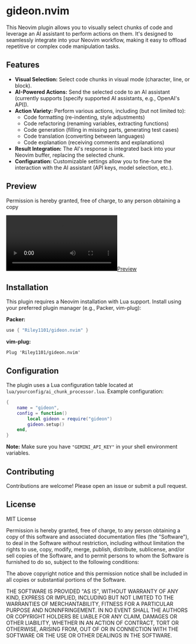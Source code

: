# gideon.nvim

This Neovim plugin allows you to visually select chunks of code and leverage an AI assistant to perform actions on them. It's designed to seamlessly integrate into your Neovim workflow, making it easy to offload repetitive or complex code manipulation tasks.

## Features

- **Visual Selection:** Select code chunks in visual mode (character, line, or block).
- **AI-Powered Actions:** Send the selected code to an AI assistant (currently supports [specify supported AI assistants, e.g., OpenAI's API]).
- **Action Variety:** Perform various actions, including (but not limited to):
  - Code formatting (re-indenting, style adjustments)
  - Code refactoring (renaming variables, extracting functions)
  - Code generation (filling in missing parts, generating test cases)
  - Code translation (converting between languages)
  - Code explanation (receiving comments and explanations)
- **Result Integration:** The AI's response is integrated back into your Neovim buffer, replacing the selected chunk.
- **Configuration:** Customizable settings allow you to fine-tune the interaction with the AI assistant (API keys, model selection, etc.).

## Preview

Permission is hereby granted, free of charge, to any person obtaining a copy

[![Preview](/preview/demo.mp4)](https://github.com/Riley1101/gideon.nvim/raw/refs/heads/main/preview/demo.mp4)

## Installation

This plugin requires a Neovim installation with Lua support. Install using your preferred plugin manager (e.g., Packer, vim-plug):

**Packer:**

```lua
use { "Riley1101/gideon.nvim" }
```

**vim-plug:**

```vim
Plug 'Riley1101/gideon.nvim'
```

## Configuration

The plugin uses a Lua configuration table located at `lua/yourconfig/ai_chunk_processor.lua`. Example configuration:

```lua
{
	name = "gideon",
	config = function()
		local gideon = require("gideon")
		gideon.setup()
	end,
}
```

**Note:** Make sure you have `"GEMINI_API_KEY"` in your shell environment variables.

## Contributing

Contributions are welcome! Please open an issue or submit a pull request.

## License

MIT License

Permission is hereby granted, free of charge, to any person obtaining a copy
of this software and associated documentation files (the "Software"), to deal
in the Software without restriction, including without limitation the rights
to use, copy, modify, merge, publish, distribute, sublicense, and/or sell
copies of the Software, and to permit persons to whom the Software is
furnished to do so, subject to the following conditions:

The above copyright notice and this permission notice shall be included in all
copies or substantial portions of the Software.

THE SOFTWARE IS PROVIDED "AS IS", WITHOUT WARRANTY OF ANY KIND, EXPRESS OR
IMPLIED, INCLUDING BUT NOT LIMITED TO THE WARRANTIES OF MERCHANTABILITY,
FITNESS FOR A PARTICULAR PURPOSE AND NONINFRINGEMENT. IN NO EVENT SHALL THE
AUTHORS OR COPYRIGHT HOLDERS BE LIABLE FOR ANY CLAIM, DAMAGES OR OTHER
LIABILITY, WHETHER IN AN ACTION OF CONTRACT, TORT OR OTHERWISE, ARISING FROM,
OUT OF OR IN CONNECTION WITH THE SOFTWARE OR THE USE OR OTHER DEALINGS IN THE
SOFTWARE.
